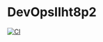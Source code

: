 # DevOpsIIht8p2

[![CI](https://github.com/ElenaTyrsenko/DevOpsIIht8p2/actions/workflows/CI.yml/badge.svg)](https://github.com/ElenaTyrsenko/DevOpsIIht8p2/actions/workflows/CI.yml)
